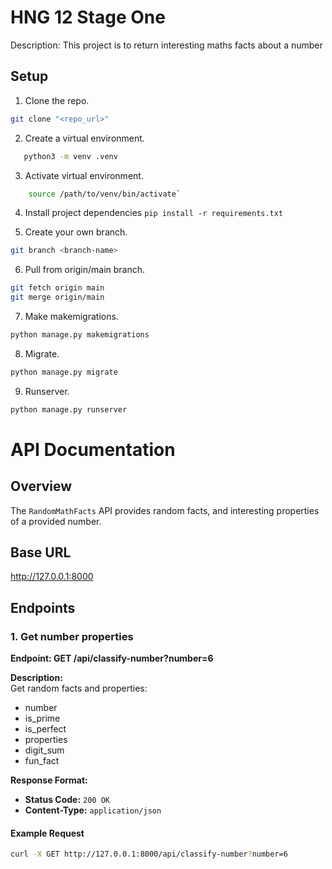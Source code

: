 # HNG 12 Stage One
Description: This project is to return interesting maths facts about a number


## Setup

1. Clone the repo.
 ```sh
 git clone "<repo_url>"
```

2. Create a virtual environment.
 ```bash
    python3 -m venv .venv
 ```

3. Activate virtual environment.
```bash
    source /path/to/venv/bin/activate`
```

4. Install project dependencies `pip install -r requirements.txt`

5. Create your own branch.
 ```sh
 git branch <branch-name>
```

6. Pull from origin/main branch.
 ```sh
 git fetch origin main
 git merge origin/main

```

7. Make makemigrations.
 ```sh
 python manage.py makemigrations
```

8. Migrate.
 ```sh
 python manage.py migrate
```

9. Runserver.
 ```sh
 python manage.py runserver
```


# API Documentation

## Overview
The `RandomMathFacts` API provides random facts, and interesting properties of a provided number.

## Base URL
http://127.0.0.1:8000

## Endpoints

### 1. Get number properties
**Endpoint: GET /api/classify-number?number=6**  

**Description:**  
Get random facts and properties:
- number
- is_prime
- is_perfect
- properties
- digit_sum
- fun_fact

**Response Format:**
- **Status Code:** `200 OK`
- **Content-Type:** `application/json`

#### Example Request
```bash
curl -X GET http://127.0.0.1:8000/api/classify-number?number=6
```













